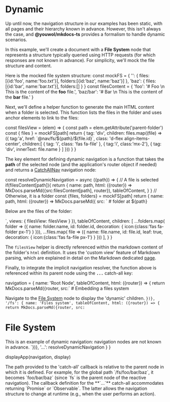 
# Dynamic 

Up until now, the navigation structure in our examples has been static, with all pages and their hierarchy known in 
advance. However, this isn't always the case, and **@youwol/mkdocs-ts** provides a formalism to handle dynamic 
scenarios.

In this example, we'll create a document with a **File System** node that represents a structure typically queried using
HTTP requests (for which responses are not known in advance). For simplicity, we'll mock the file structure and content.

Here is the mocked file system structure:
<js-cell>
const mockFS = {
    '': {
        files:[{id:'foo', name:'foo.txt'}],
        folders:[{id:'baz', name:'baz'}]
    },
    'baz': {
        files:[{id:'bar', name:'bar.txt'}],
        folders:[]
    }
}
const filesContent = {
    'foo': '# Foo \n This is the content of the **foo** file.',
    'baz/bar': '# Bar \n This is the content of the **bar** file.'
}
</js-cell>

Next, we'll define a helper function to generate the main HTML content when a folder is selected. 
This function lists the files in the folder and uses anchor elements to link to the files:

<js-cell>
const filesView = (elem) => {
    const path = elem.getAttribute('parent-folder')
    const { files } = mockFS[path]
    return {
        tag: 'div',
        children: files.map((file) => ({
            tag:'a',
            href: `@nav/fs/${path}/${file.id}`,
            class: 'd-flex align-items-center',
            children:[
                {   tag: 'i',
                    class: 'fas fa-file'
                },
                { tag:'i', class:'mx-2'},
                {   tag: 'div',
                    innerText: file.name
                }
            ]
        }))
    }
}
</js-cell>

The key element for defining dynamic navigation is a function that takes the **path** of the selected node 
(and the application's router object if needed) and returns a [CatchAllNav](@nav/api/MainModule.CatchAllNav)
navigation node:


<js-cell>
const resolveDynamicNavigation = async ({path}) => {
    // A file is selected
    if(filesContent[path]){
        return {
            name: path,
            html: ({router}) => MkDocs.parseMd({src:filesContent[path], router}),
            tableOfContent,
        }
    }
    // Otherwise, it is a folder
    const {files, folders} = mockFS[path]
    return {
        name: path,
        html: ({router}) => MkDocs.parseMd({
            src: `
# folder at ${path}

Below are the files of the folder:

<filesView parent-folder='${path}'></filesView>
`,
            views: {
                filesView: filesView
            }
        }),
        tableOfContent,
        children: [
            ...folders.map( folder => ({
                name: folder.name, 
                id: folder.id,
                decoration: {
                    icon:{class:'fas fa-folder px-1'}
                }
            })),
            ...files.map( file => ({
                name: file.name, 
                id: file.id,
                leaf: true,
                decoration: {
                    icon:{class:'fas fa-file px-1'}
                }
            }))
       ],
    }
}
</js-cell>

<note level="info">

The `filesView` helper is directly referenced within the markdown content of the folder's `html` definition.
It uses the 'custom view' feature of Markdown parsing, which are explained in detail on the Markdown 
dedicated [page](@nav/tutorials/markdown).
</note>

Finally, to integrate the implicit navigation resolver, the function above is referenced within its parent node using 
the **`...`** catch-all key:

<js-cell cell-id="example6">
navigation = {
    name: 'Root Node',
    tableOfContent,
    html: ({router}) => {
        return MkDocs.parseMd({router, src:`
# Embedding a files system

<note level='info'>Navigate to the [File System](@nav/fs) node to display the 'dynamic' children. </note>
`})},
    '/fs': {
        name: 'Files system',
        tableOfContent,
        html: ({router}) => {
            return MkDocs.parseMd({router, src:`
# File System

This is an example of dynamic navigation: navigation nodes
are not known in advance.
`})},
        '...': resolveDynamicNavigation
    }
}

displayApp(navigation, display)

</js-cell>

<cell-output cell-id="example6" full-screen="true" style="height:500px;">
</cell-output>

<note level="warning" label="Important">
The path provided to the 'catch-all' callback is relative to the parent node in which it is defined. 
For example, for the global path `/fs/foo/bar/baz`, it becomes `foo/bar/baz` (since `fs` is the parent node of the
reactive navigation).
</note>

<note level="hint">
The callback definition for the **`...`** catch-all accommodates returning `Promise` or `Observable`.
The latter allows the navigation structure to change at runtime (e.g., when the user performs an action).
</note>

